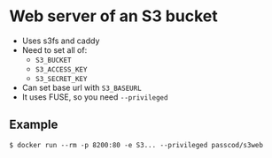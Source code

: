 # Web server of an S3 bucket

- Uses s3fs and caddy
- Need to set all of:
  - `S3_BUCKET`
  - `S3_ACCESS_KEY`
  - `S3_SECRET_KEY`
- Can set base url with `S3_BASEURL`
- It uses FUSE, so you need `--privileged`

## Example

```
$ docker run --rm -p 8200:80 -e S3... --privileged passcod/s3web
```
